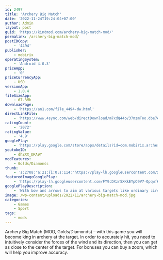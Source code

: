 ```yaml
---
id: 2497
title: 'Archery Big Match'
date: '2022-11-24T19:24:04+07:00'
author: Admin
layout: post
guid: 'https://kindmod.com/archery-big-match-mod/'
permalink: /archery-big-match-mod/
postIDCopy:
    - '4494'
publisher:
    - mobirix
operatingSystem:
    - 'Android 4.0.3'
priceApp:
    - '0'
priceCurrencyApp:
    - USD
versionApp:
    - 1.0.4
fileSizeApp:
    - 67.3Mb
downloadPage:
    - 'https://an1.com/file_4494-dw.html'
directLinkFile:
    - 'https://www.4sync.com/web/directDownload/m7xdQ44o/37mzmToo.dbe7ea8ae0d7e2229c401f66c5e02197'
ratingCount:
    - '2072'
ratingValue:
    - '4.9'
googlePlay:
    - 'https://play.google.com/store/apps/details?id=com.mobirix.archerybigm'
youtubeID:
    - dhZXX_DRA9Y
modFeatures:
    - Golds/Diamonds
thumb:
    - 's:2708:"a:21:{i:0;s:114:"https://play-lh.googleusercontent.com/XG56JQURB-O3nGI6KNnCoI3YLZZC5KGFdirLYwarYGTP1sZS8lHXJAxSGEdpplG--w=w526-h296";i:1;s:116:"https://play-lh.googleusercontent.com/-xqmzWNrt8HkbyMP0x2FIg--SFLPkay0e5PIYQi5NfcnWn4cgJ7WbCVfEzK_9dDiDz0Z=w526-h296";i:2;s:115:"https://play-lh.googleusercontent.com/9BjNADYMDVitCnDy1J6hOmeTUnVeV-BSJfirMhQwGBhUyeiviP7TlyzCGev7oRhxL8Q=w526-h296";i:3;s:116:"https://play-lh.googleusercontent.com/ppN1DqgO_hoZIpkwDytxJ7ICzJApaUxZXUDGuifcSuPiQq5-tM9PSJElT8bkSK6Y9_B9=w526-h296";i:4;s:116:"https://play-lh.googleusercontent.com/WrgEAfkoEWq4trwPdKy2iDLSChstSwUJn75wlIYKO8GCcrz6fwC7p2XnjLLM7Emghd_l=w526-h296";i:5;s:114:"https://play-lh.googleusercontent.com/wML5AOihCwgDBBI8QOaqM_KTKHGqDSYVHTAOW3GG2SihfyvHS0p8w_0tKVzEGqkoZw=w526-h296";i:6;s:114:"https://play-lh.googleusercontent.com/wXSM0_08oLi5TDiMilINeR5TrAmzJ8WwCYKUspCa_Ywor85d_oV6tK_rjMowwsaS6A=w526-h296";i:7;s:114:"https://play-lh.googleusercontent.com/uFnwixwRV334cjhqVdr2t3hnUtHBC_kKtwOxJZ-8S5e7n9pGUyPS-TzUSpV3VAgK5A=w526-h296";i:8;s:115:"https://play-lh.googleusercontent.com/qGW8_iP6h0mHZZSOCtQm0ioJNG9_BcKVK_8mSx0dqd4FY4i0G049-NfGC1pQb4OL6rs=w526-h296";i:9;s:115:"https://play-lh.googleusercontent.com/tw_trwGKM4c9Z86TXeS0Fme8Wicmsb477zWbcXwnL4sXj-Mw_7f6f9NsX7zN0PvOe6k=w526-h296";i:10;s:115:"https://play-lh.googleusercontent.com/mwB5svNIPN-jOXyEA_1c9DoNLgcBkeWCZpr90GcGuLV8e80z256AwKqapnywKUOnhKE=w526-h296";i:11;s:114:"https://play-lh.googleusercontent.com/XBSaScYK1BIg3uKHHuqVQv0mWu-pDvFsUQdNLlEgJ6ADUIrP8A9eKUz_ftpRb1aTaw=w526-h296";i:12;s:115:"https://play-lh.googleusercontent.com/PnkLnhe9-Y3D-H5Qu1hp-ilS42iIAzRL-R5nrnlRfYSGxn8kDfCkaOiSiU2q6qVhHwI=w526-h296";i:13;s:114:"https://play-lh.googleusercontent.com/3buqE0eB1IvhZCtGpy0MEOaBlgQOqCHhlwR0L6aYUkou3_HxPFBDFBi0FFgI-bi4FQ=w526-h296";i:14;s:116:"https://play-lh.googleusercontent.com/S1aBUz3zjwDQcM99Eaf6GCGqJQxx_0U2thlZqKLW6wjY7zfBDz8X05a2hqXRUmxO-yXb=w526-h296";i:15;s:114:"https://play-lh.googleusercontent.com/BCrQAfgXoMEoWQAUnxDvhYSZ-ML20osksVgCSALLOa78QIb5q9CYXLpTnev24v1ySQ=w526-h296";i:16;s:116:"https://play-lh.googleusercontent.com/o7XHQ0abi5bJgQ-5e8bM3haajZ3VzbmSF18CVhnX0weYTnRymjn5Am8uZ5ycxk6UmRI8=w526-h296";i:17;s:116:"https://play-lh.googleusercontent.com/9suzAcWDlY8NexmweR-v1kbk9MSPmiQ-54K0D6YeKZgAJ8NjZblcSyHfS8jVYLWW-xr5=w526-h296";i:18;s:116:"https://play-lh.googleusercontent.com/ijNMt0i07ZjFjvXVXgLMsF-maPTBvtd0jGzRFFRpf-expMofRyXdaWNiZMkvSMUEY8f6=w526-h296";i:19;s:116:"https://play-lh.googleusercontent.com/GQVwPjJWTemly5n8Vbn8VQMooCrx_jf5CYsjezsh8XCnr_fF5wKKhq01unP0FV8La-Ds=w526-h296";i:20;s:116:"https://play-lh.googleusercontent.com/p7a7oSITmP_uOsIdGWQlSPWMP1CKxv5j99MJYEpuAzgVEqfeyV6x-GmKb9QU5SBkC91A=w526-h296";}";'
featuredImageGooglePlay:
    - 'https://play-lh.googleusercontent.com/FY9cDXzrSXKkEYpO9V7-Opqwf6kpnGnzj-ABUv76RHC6d3xDS-lGF33qYdMGWr_I6w'
googlePlayDescription:
    - 'With bow and arrows to aim at various targets like ordinary circular targets, dummy targets and fruits, you may experience an exciting hitting feeling of real archery.- With a simple touch control, enjoy the best archery gaming experience.- Master how to measure effects of wind force and its direction! And make your own tactics to dominate the match!.'
image: /wp-content/uploads/2022/11/archery-big-match-mod.jpg
categories:
    - Games
    - Sport
tags:
    - mods
---
```


Archery Big Match (MOD, Golds/Diamonds) – with this game you will become king in archery at the target. In order to accurately hit, you need to intuitively consider the forces of the wind and its direction, then you can get as close to the center of the target. For bonuses you can buy a zoom, which will help you improve accuracy.